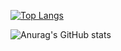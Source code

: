[![Top Langs](https://github-readme-stats.vercel.app/api/top-langs/?username=Rekt-Order
)](https://github.com/anuraghazra/github-readme-stats)

![Anurag's GitHub stats](https://github-readme-stats.vercel.app/api?username=Rekt-Order)
